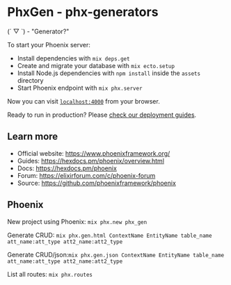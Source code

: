# PhxGen  - phx-generators

(´ ▽ `) - "Generator?"

To start your Phoenix server:

  * Install dependencies with `mix deps.get`
  * Create and migrate your database with `mix ecto.setup`
  * Install Node.js dependencies with `npm install` inside the `assets` directory
  * Start Phoenix endpoint with `mix phx.server`

Now you can visit [`localhost:4000`](http://localhost:4000) from your browser.

Ready to run in production? Please [check our deployment guides](https://hexdocs.pm/phoenix/deployment.html).

## Learn more

  * Official website: https://www.phoenixframework.org/
  * Guides: https://hexdocs.pm/phoenix/overview.html
  * Docs: https://hexdocs.pm/phoenix
  * Forum: https://elixirforum.com/c/phoenix-forum
  * Source: https://github.com/phoenixframework/phoenix

## Phoenix

New project using Phoenix: `mix phx.new phx_gen`

Generate CRUD: `mix phx.gen.html ContextName EntityName table_name att_name:att_type att2_name:att2_type`

Generate CRUD/json:`mix phx.gen.json ContextName EntityName table_name att_name:att_type att2_name:att2_type`

List all routes: `mix phx.routes`
